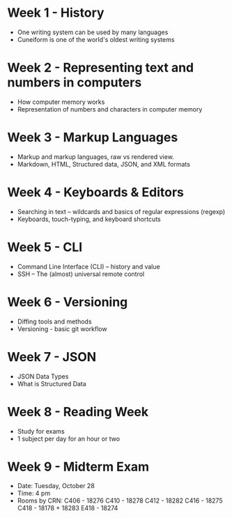 # Week 1 - History
- One writing system can be used by many languages
- Cuneiform is one of the world's oldest writing systems

# Week 2 - Representing text and numbers in computers
- How computer memory works
- Representation of numbers and characters in computer memory

# Week 3 - Markup Languages
- Markup and markup languages, raw vs rendered view.
- Markdown, HTML, Structured data, JSON, and XML formats

# Week 4 - Keyboards & Editors
- Searching in text – wildcards and basics of regular expressions (regexp)
- Keyboards, touch-typing, and keyboard shortcuts

# Week 5 - CLI
- Command Line Interface (CLI) – history and value
- SSH – The (almost) universal remote control

# Week 6 - Versioning
- Diffing tools and methods
- Versioning - basic git workflow

# Week 7 - JSON 
- JSON Data Types
- What is Structured Data

# Week 8 - Reading Week
- Study for exams
- 1 subject per day for an hour or two

# Week 9 - Midterm Exam
- Date: Tuesday, October 28
- Time: 4 pm
- Rooms by CRN:
 C406 - 18276
 C410 - 18278
 C412 - 18282 
 C416 - 18275
 C418 - 18178 + 18283
 E418 - 18274
